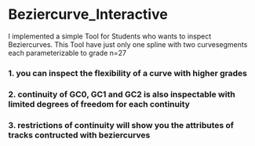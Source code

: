 # Beziercurve_Interactive
I implemented a simple Tool for Students who wants to inspect Beziercurves.
This Tool have just only one spline with two curvesegments each parameterizable to grade n=27

### 1. you can inspect the flexibility of a curve with higher grades
### 2. continuity of GC0, GC1 and GC2 is also inspectable with limited degrees of freedom for each continuity
### 3. restrictions of continuity will show you the attributes of tracks contructed with beziercurves
